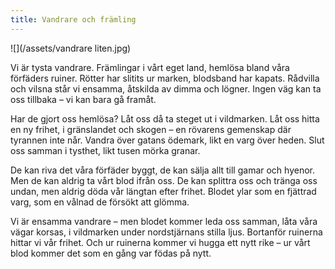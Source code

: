 ```yaml
---
title: Vandrare och främling
---
```


![](/assets/vandrare liten.jpg)

Vi är tysta vandrare. Främlingar i vårt eget land, hemlösa bland våra förfäders ruiner. Rötter har slitits ur marken, blodsband har kapats. Rådvilla och vilsna står vi ensamma, åtskilda av dimma och lögner. Ingen väg kan ta oss tillbaka – vi kan bara gå framåt.

Har de gjort oss hemlösa? Låt oss då ta steget ut i vildmarken. Låt oss hitta en ny frihet, i gränslandet och skogen – en rövarens gemenskap där tyrannen inte når. Vandra över gatans ödemark, likt en varg över heden. Slut oss samman i tysthet, likt tusen mörka granar.

De kan riva det våra förfäder byggt, de kan sälja allt till gamar och hyenor. Men de kan aldrig ta vårt blod ifrån oss. De kan splittra oss och tränga oss undan, men aldrig döda vår längtan efter frihet. Blodet ylar som en fjättrad varg, som en vålnad de försökt att glömma.

Vi är ensamma vandrare – men blodet kommer leda oss samman, låta våra vägar korsas, i vildmarken under nordstjärnans stilla ljus. Bortanför ruinerna hittar vi vår frihet. Och ur ruinerna kommer vi hugga ett nytt rike – ur vårt blod kommer det som en gång var födas på nytt.

